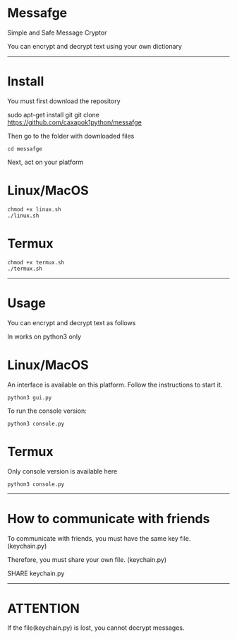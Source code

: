 # Messafge
Simple and Safe Message Cryptor

You can encrypt and decrypt text using your own dictionary
***
# Install

You must first download the repository

[comment]: <> (Linux/MacOS/Termux)
    sudo apt-get install git
    git clone https://github.com/caxapok1python/messafge

Then go to the folder with downloaded files

    cd messafge

Next, act on your platform

# Linux/MacOS

    chmod +x linux.sh
    ./linux.sh

# Termux
    
    chmod +x termux.sh
    ./termux.sh

***
# Usage
You can encrypt and decrypt text as follows

In works on python3 only

# Linux/MacOS
An interface is available on this platform.
Follow the instructions to start it.
    
    python3 gui.py

To run the console version:
    
    python3 console.py

# Termux
Only console version is available here

    python3 console.py
***

# How to communicate with friends
To communicate with friends, you must have the same key file. (keychain.py)

Therefore, you must share your own file. (keychain.py)
    
SHARE keychain.py

***
# ATTENTION
If the file(keychain.py) is lost, you cannot decrypt messages.
